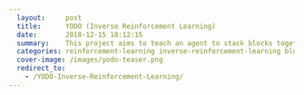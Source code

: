 ```yaml
---
  layout:     post
  title:      YODO (Inverse Reinforcement Learning)
  date:       2018-12-15 18:12:15
  summary:    This project aims to teach an agent to stack blocks together in a simulated 2D world using Inverse Reinforcement Learning
  categories: reinforcement-learning inverse-reinforcement-learning block-world python3 q-learning demonstrations learning-from-demonstration georgia-tech interactive-robot-learning
  cover-image: /images/yodo-teaser.png
  redirect_to: 
    - /YODO-Inverse-Reinforcement-Learning/
---
```


